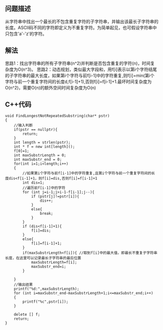 ## 问题描述
从字符串中找出一个最长的不包含重复字符的子字符串，并输出该最长子字符串的长度。ASCII码不同的字符即定义为不重复字符。为简单起见，也可假设字符串中只包含'a'-'z'的字符。

## 解法
思路1：找出字符串的所有子字符串(n^2)并判断是否包含重复的字符(n)，时间复杂度为O(n^3)。
思路2：动态规划，类似最大字段和，用f[i]表示以第i个字符结尾的子字符串的最大长度，如果第i个字符与前f[i-1]中的字符重复,则f[i]=min(第i个字符与前一个重复字符间的长度d,f[i-1]+1),否则f[i]=f[i-1]+1.最坏时间复杂度为O(n^2)，需要O(n)的额外空间时间复杂度为O(n)

## C++代码
```
void FindLongestNotRepeatedSubstring(char* pstr) 
{
    //输入判断
    if(pstr == nullptr){
        return;
    }
    int length = strlen(pstr);
    int * f = new int[length]();
    f[0]=1;
    int maxSubstrLength = 0;
    int maxSubstr_end = 0; 
    for(int i=1;i<length;i++)
    {
        //如果第i个字符与前f[i-1]中的字符重复,且第i个字符与前一个重复字符间的长度dis<f[i-1]+1，则f[i]=dis,否则f[i]=f[i-1]+1
        int dis=1;
        //遍历前f[i-1]中的字符
        for (int j=i-1;j>i-1-f[i-1];j--){
            if (pstr[j]!=pstr[i]){
                dis++;
            }
            else{
                break;
            }
        }
        if (dis<f[i-1]+1){
            f[i]=dis;
        }
        else{
            f[i]=f[i-1]+1;
        }
        if(maxSubstrLength<f[i]){ //取到f[i]中的最大值，即最长不重复子字符串长度，在这里可以记录最长子字符串的最后位置
            maxSubstrLength=f[i];
            maxSubstr_end=i;
        }

    }
    //输出结果
    printf("%d:",maxSubstrLength);
    for (int i=maxSubstr_end-maxSubstrLength+1;i<=maxSubstr_end;i++)
    {
        printf("%c",pstr[i]);
    }

    delete [] f;
    return;
}

```